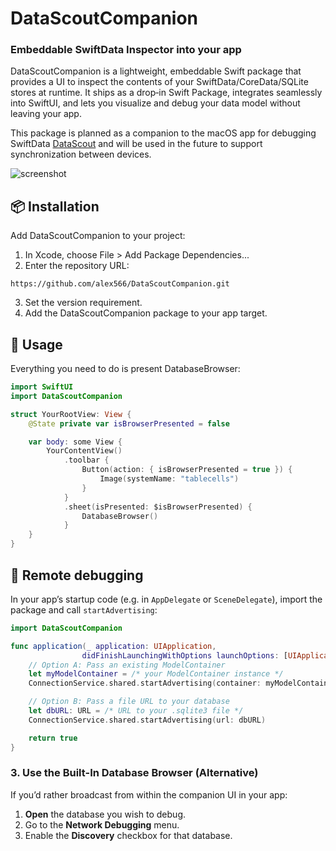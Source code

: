 # DataScoutCompanion

### Embeddable SwiftData Inspector into your app
DataScoutCompanion is a lightweight, embeddable Swift package that provides a UI to inspect the contents of your SwiftData/CoreData/SQLite stores at runtime. It ships as a drop‑in Swift Package, integrates seamlessly into SwiftUI, and lets you visualize and debug your data model without leaving your app.

This package is planned as a companion to the macOS app for debugging SwiftData [DataScout](https://apps.apple.com/us/app/datascout-for-swiftdata/id6737813684) and will be used in the future to support synchronization between devices.

![screenshot](https://github.com/user-attachments/assets/92d4b247-0526-4908-babf-8fbb91ba5d03)

## 📦 Installation
Add DataScoutCompanion to your project:
1. In Xcode, choose File > Add Package Dependencies...
2. Enter the repository URL:
```
https://github.com/alex566/DataScoutCompanion.git
```
3. Set the version requirement.
4. Add the DataScoutCompanion package to your app target.

## 🎯 Usage
Everything you need to do is present DatabaseBrowser:

```Swift
import SwiftUI
import DataScoutCompanion

struct YourRootView: View {
    @State private var isBrowserPresented = false

    var body: some View {
        YourContentView()
            .toolbar {
                Button(action: { isBrowserPresented = true }) {
                    Image(systemName: "tablecells")
                }
            }
            .sheet(isPresented: $isBrowserPresented) {
                DatabaseBrowser()
            }
    }
}
```

## 🛜 Remote debugging

In your app’s startup code (e.g. in `AppDelegate` or `SceneDelegate`), import the package and call `startAdvertising`:

```swift
import DataScoutCompanion

func application(_ application: UIApplication,
                didFinishLaunchingWithOptions launchOptions: [UIApplication.LaunchOptionsKey: Any]?) -> Bool {
    // Option A: Pass an existing ModelContainer
    let myModelContainer = /* your ModelContainer instance */
    ConnectionService.shared.startAdvertising(container: myModelContainer)

    // Option B: Pass a file URL to your database
    let dbURL: URL = /* URL to your .sqlite3 file */
    ConnectionService.shared.startAdvertising(url: dbURL)

    return true
}
```

### 3. Use the Built-In Database Browser (Alternative)

If you’d rather broadcast from within the companion UI in your app:
1. **Open** the database you wish to debug.  
2. Go to the **Network Debugging** menu.  
2. Enable the **Discovery** checkbox for that database.
